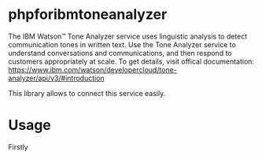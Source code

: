 # phpforibmtoneanalyzer
The IBM Watson™ Tone Analyzer service uses linguistic analysis to detect communication tones in written text. Use the Tone Analyzer service to understand conversations and communications, 
and then respond to customers appropriately at scale. To get details, visit offical documentation:
https://www.ibm.com/watson/developercloud/tone-analyzer/api/v3/#introduction

This library allows to connect this service easily.

# Usage
Firstly 
